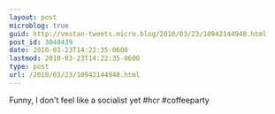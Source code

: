 ```yaml
---
layout: post
microblog: true
guid: http://vmstan-tweets.micro.blog/2010/03/23/10942144948.html
post_id: 3048439
date: 2010-03-23T14:22:35-0600
lastmod: 2010-03-23T14:22:35-0600
type: post
url: /2010/03/23/10942144948.html
---
```

Funny, I don't feel like a socialist yet #hcr #coffeeparty

